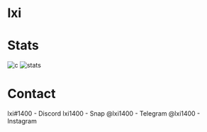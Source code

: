 # lxi


# Stats
![c](https://github-readme-stats.vercel.app/api/top-langs/?username=lxi1400&layout=compact&theme=dark) 
![stats](https://github-readme-stats.vercel.app/api?username=lxi1400&show_icons=true&theme=dark)

# Contact
lxi#1400 - Discord
lxi1400 - Snap
@lxi1400 - Telegram
@lxi1400 - Instagram

